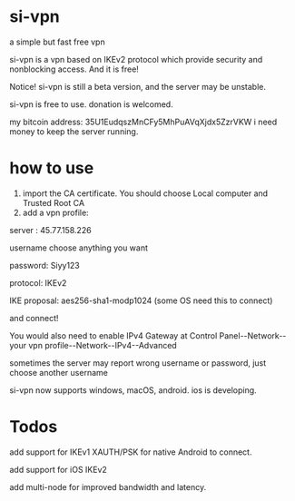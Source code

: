 # si-vpn
a simple but fast free vpn

si-vpn is a vpn based on IKEv2 protocol which provide security and nonblocking access. And it is free!

Notice! si-vpn is still a beta version, and the server may be unstable.

si-vpn is free to use. donation is welcomed.

my bitcoin address: 35U1EudqszMnCFy5MhPuAVqXjdx5ZzrVKW
i need money to keep the server running.

# how to use
1. import the CA certificate. You should choose Local computer and Trusted Root CA
2. add a vpn profile:

  server : 45.77.158.226

  username choose anything you want
  
  password: Siyy123
  
  protocol: IKEv2
  
  IKE proposal: aes256-sha1-modp1024 (some OS need this to connect)

and connect!

You would also need to enable IPv4 Gateway at Control Panel--Network--your vpn profile--Network--IPv4--Advanced

sometimes the server may report wrong username or password, just choose another username

si-vpn now supports windows, macOS, android. ios is developing.

# Todos

add support for IKEv1 XAUTH/PSK for native Android to connect.

add support for iOS IKEv2

add multi-node for improved bandwidth and latency.
